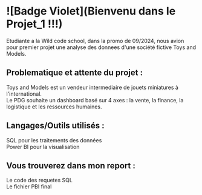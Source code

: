 # ![Badge Violet](Bienvenu dans le Projet_1 !!!)
 
Etudiante a la Wild code school, dans la promo de 09/2024, nous avion pour premier projet une analyse des donnees d'une société fictive Toys and Models.

## Problematique et attente du projet : 
Toys and Models est un vendeur intermediaire de jouets miniatures à l'international.  
Le PDG souhaite un dashboard basé sur 4 axes : la vente, la finance, la logistique et les ressources humaines. 

## Langages/Outils utilisés : 
SQL pour les traitements des données  
Power BI pour la visualisation

## Vous trouverez dans mon report : 
Le code des requetes SQL  
Le fichier PBI final 

